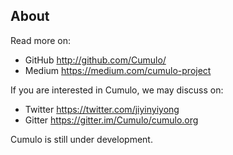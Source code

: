
## About

Read more on:

* GitHub http://github.com/Cumulo/
* Medium https://medium.com/cumulo-project

If you are interested in Cumulo, we may discuss on:

* Twitter https://twitter.com/jiyinyiyong
* Gitter https://gitter.im/Cumulo/cumulo.org

Cumulo is still under development.
